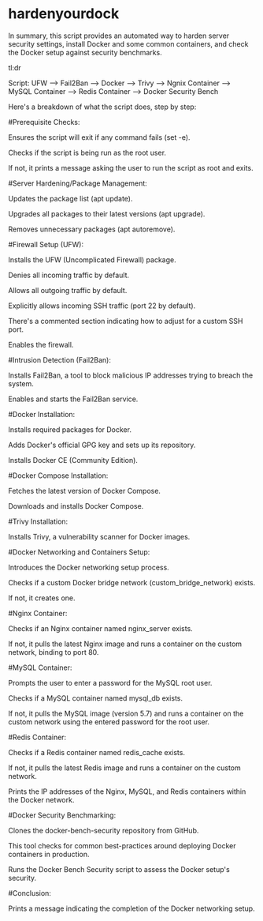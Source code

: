 # hardenyourdock
In summary, this script provides an automated way to harden server security settings, install Docker and some common containers, and check the Docker setup against security benchmarks.

tl:dr

Script:
UFW --> Fail2Ban --> Docker --> Trivy --> Ngnix Container --> MySQL Container --> Redis Container --> Docker Security Bench


Here's a breakdown of what the script does, step by step:

#Prerequisite Checks:

Ensures the script will exit if any command fails (set -e).

Checks if the script is being run as the root user. 

If not, it prints a message asking the user to run the script as root and exits.


#Server Hardening/Package Management:

Updates the package list (apt update).

Upgrades all packages to their latest versions (apt upgrade).

Removes unnecessary packages (apt autoremove).


#Firewall Setup (UFW):

Installs the UFW (Uncomplicated Firewall) package.

Denies all incoming traffic by default.

Allows all outgoing traffic by default.

Explicitly allows incoming SSH traffic (port 22 by default).

There's a commented section indicating how to adjust for a custom SSH port.

Enables the firewall.


#Intrusion Detection (Fail2Ban):

Installs Fail2Ban, a tool to block malicious IP addresses trying to breach the system.

Enables and starts the Fail2Ban service.


#Docker Installation:

Installs required packages for Docker.

Adds Docker's official GPG key and sets up its repository.

Installs Docker CE (Community Edition).



#Docker Compose Installation:

Fetches the latest version of Docker Compose.

Downloads and installs Docker Compose.


#Trivy Installation:

Installs Trivy, a vulnerability scanner for Docker images.


#Docker Networking and Containers Setup:

Introduces the Docker networking setup process.

Checks if a custom Docker bridge network (custom_bridge_network) exists. 

If not, it creates one.


#Nginx Container:

Checks if an Nginx container named nginx_server exists. 

If not, it pulls the latest Nginx image and runs a container on the custom network, binding to port 80.


#MySQL Container:

Prompts the user to enter a password for the MySQL root user.

Checks if a MySQL container named mysql_db exists. 

If not, it pulls the MySQL image (version 5.7) and runs a container on the custom network using the entered password for the root user.


#Redis Container:

Checks if a Redis container named redis_cache exists. 

If not, it pulls the latest Redis image and runs a container on the custom network.

Prints the IP addresses of the Nginx, MySQL, and Redis containers within the Docker network.


#Docker Security Benchmarking:

Clones the docker-bench-security repository from GitHub. 

This tool checks for common best-practices around deploying Docker containers in production.

Runs the Docker Bench Security script to assess the Docker setup's security.


#Conclusion:

Prints a message indicating the completion of the Docker networking setup.
